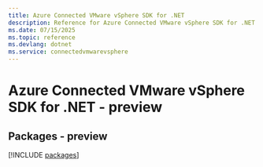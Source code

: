 ```yaml
---
title: Azure Connected VMware vSphere SDK for .NET
description: Reference for Azure Connected VMware vSphere SDK for .NET
ms.date: 07/15/2025
ms.topic: reference
ms.devlang: dotnet
ms.service: connectedvmwarevsphere
---
```

# Azure Connected VMware vSphere SDK for .NET - preview
## Packages - preview
[!INCLUDE [packages](connected-vmware-vsphere-index.md)]